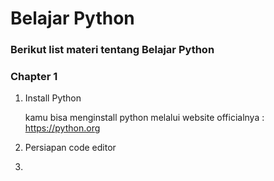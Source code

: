 # Belajar Python

### Berikut list materi tentang Belajar Python

### Chapter 1
1. Install Python

	kamu bisa menginstall python melalui website officialnya : https://python.org

2. Persiapan code editor
3. 